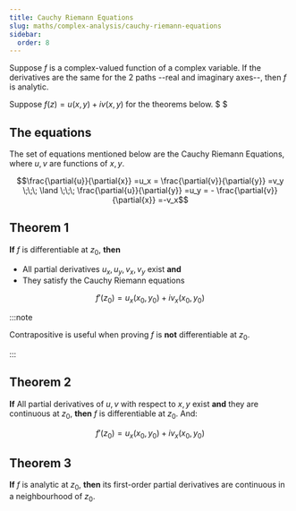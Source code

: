 ```yaml
---
title: Cauchy Riemann Equations
slug: maths/complex-analysis/cauchy-riemann-equations
sidebar:
  order: 8
---
```


Suppose $f$ is a complex-valued function of a complex variable. If the
derivatives are the same for the 2 paths --real and imaginary axes--, then $f$
is analytic.

Suppose $f(z)=u(x,y)+iv(x,y)$ for the theorems below. $ $

## The equations

The set of equations mentioned below are the Cauchy Riemann Equations, where
$u,v$ are functions of $x,y$.

```math
\frac{\partial{u}}{\partial{x}}
=u_x
=
\frac{\partial{v}}{\partial{y}}
=v_y
\;\;\;
\land
\;\;\;
\frac{\partial{u}}{\partial{y}}
=u_y
=
-
\frac{\partial{v}}{\partial{x}}
=-v_x
```

## Theorem 1

**If** $f$ is differentiable at $z_0$, **then**

- All partial derivatives $u_x,u_y,v_x,v_y$ exist **and**
- They satisfy the Cauchy Riemann equations

```math
f'(z_0)=u_x(x_0,y_0) + iv_x(x_0,y_0)
```

:::note

Contrapositive is useful when proving $f$ is **not** differentiable at $z_0$.

:::

## Theorem 2

**If** All partial derivatives of $u,v$ with respect to $x,y$ exist **and** they
are continuous at $z_0$, **then** $f$ is differentiable at $z_0$. And:

```math
f'(z_0)=u_x(x_0,y_0) + iv_x(x_0,y_0)
```

## Theorem 3

**If** $f$ is analytic at $z_0$, **then** its first-order partial derivatives
are continuous in a neighbourhood of $z_0$.
